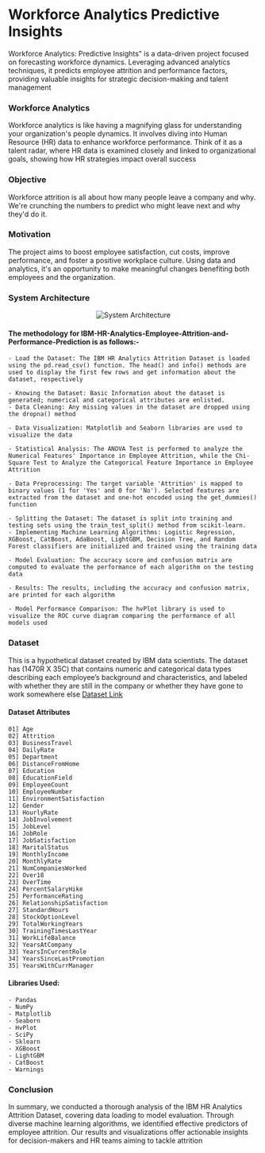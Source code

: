 # Workforce Analytics Predictive Insights
Workforce Analytics: Predictive Insights" is a data-driven project focused on forecasting workforce dynamics. Leveraging advanced analytics techniques, it predicts employee attrition and performance factors, providing valuable insights for strategic decision-making and talent management

### Workforce Analytics
Workforce analytics is like having a magnifying glass for understanding your organization's people dynamics. It involves diving into Human Resource (HR) data to enhance workforce performance. Think of it as a talent radar, where HR data is examined closely and linked to organizational goals, showing how HR strategies impact overall success

### Objective
Workforce attrition is all about how many people leave a company and why. We're crunching the numbers to predict who might leave next and why they'd do it.

### Motivation
The project aims to boost employee satisfaction, cut costs, improve performance, and foster a positive workplace culture. Using data and analytics, it's an opportunity to make meaningful changes benefiting both employees and the organization.

### System Architecture

<div align="center"> <img src="https://github.com/shantanu1109/IBM-HR-Analytics-Employee-Attrition-and-Performance-Prediction/blob/main/IMAGES/File-5-System-Architecture-Diagram.jpeg" alt="System Architecture"> </div>

#### The methodology for IBM-HR-Analytics-Employee-Attrition-and-Performance-Prediction is as follows:-
```
- Load the Dataset: The IBM HR Analytics Attrition Dataset is loaded using the pd.read_csv() function. The head() and info() methods are used to display the first few rows and get information about the dataset, respectively

- Knowing the Dataset: Basic Information about the dataset is generated; numerical and categorical attributes are enlisted.
- Data Cleaning: Any missing values in the dataset are dropped using the dropna() method

- Data Visualization: Matplotlib and Seaborn libraries are used to visualize the data

- Statistical Analysis: The ANOVA Test is performed to analyze the Numerical Features' Importance in Employee Attrition, while the Chi-Square Test to Analyze the Categorical Feature Importance in Employee Attrition

- Data Preprocessing: The target variable 'Attrition' is mapped to binary values (1 for 'Yes' and 0 for 'No'). Selected features are extracted from the dataset and one-hot encoded using the get_dummies() function

- Splitting the Dataset: The dataset is split into training and testing sets using the train_test_split() method from scikit-learn.
- Implementing Machine Learning Algorithms: Logistic Regression, XGBoost, CatBoost, AdaBoost, LightGBM, Decision Tree, and Random Forest classifiers are initialized and trained using the training data

- Model Evaluation: The accuracy score and confusion matrix are computed to evaluate the performance of each algorithm on the testing data

- Results: The results, including the accuracy and confusion matrix, are printed for each algorithm

- Model Performance Comparison: The hvPlot library is used to visualize the ROC curve diagram comparing the performance of all models used
```

### Dataset
This is a hypothetical dataset created by IBM data scientists. The dataset has (1470R X 35C) that contains numeric and categorical data types describing each employee’s background and characteristics, and labeled with whether they are still in the company or whether they have gone to work somewhere else
[Dataset Link](https://www.kaggle.com/pavansubhasht/ibm-hr-analytics-attrition-dataset)

#### Dataset Attributes
```
01] Age
02] Attrition
03] BusinessTravel
04] DailyRate
05] Department
06] DistanceFromHome
07] Education
08] EducationField
09] EmployeeCount
10] EmployeeNumber
11] EnvironmentSatisfaction
12] Gender
13] HourlyRate
14] JobInvolvement
15] JobLevel
16] JobRole
17] JobSatisfaction
18] MaritalStatus
19] MonthlyIncome
20] MonthlyRate
21] NumCompaniesWorked
22] Over18
23] OverTime
24] PercentSalaryHike
25] PerformanceRating
26] RelationshipSatisfaction
27] StandardHours
28] StockOptionLevel
29] TotalWorkingYears
30] TrainingTimesLastYear
31] WorkLifeBalance
32] YearsAtCompany
33] YearsInCurrentRole
34] YearsSinceLastPromotion
35] YearsWithCurrManager
```
#### Libraries Used:
```
- Pandas
- NumPy
- Matplotlib
- Seaborn
- HvPlot
- SciPy
- Sklearn
- XGBoost
- LightGBM
- CatBoost
- Warnings
```

### Conclusion
In summary, we conducted a thorough analysis of the IBM HR Analytics Attrition Dataset, covering data loading to model evaluation. Through diverse machine learning algorithms, we identified effective predictors of employee attrition. Our results and visualizations offer actionable insights for decision-makers and HR teams aiming to tackle attrition
